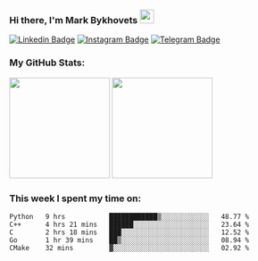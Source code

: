 ### Hi there, I'm Mark Bykhovets <img height ="25px" src="https://camo.githubusercontent.com/e8e7b06ecf583bc040eb60e44eb5b8e0ecc5421320a92929ce21522dbc34c891/68747470733a2f2f6d656469612e67697068792e636f6d2f6d656469612f6876524a434c467a6361737252346961377a2f67697068792e676966" />
[![Linkedin Badge](https://img.shields.io/badge/-LinkedIn-0e76a8?style=flat-square&logo=Linkedin&logoColor=white)](https://www.linkedin.com/in/%D0%BC%D0%B0%D1%80%D0%BA-%D0%B1%D1%8B%D1%85%D0%BE%D0%B2%D0%B5%D1%86-b0a06b1b4/)
[![Instagram Badge](https://img.shields.io/badge/-Instagram-e4405f?style=flat-square&logo=Instagram&logoColor=white)](https://instagram.com/mark.bykhovets/)
[![Telegram Badge](https://img.shields.io/badge/-Telegram-0088cc?style=flat-square&logo=Telegram&logoColor=white)](https://t.me/mark_by)

### My GitHub Stats:
<p>
  <img height="180em" src="https://github-readme-stats.vercel.app/api?username=mark-by&count_private=true&show_icons=true&include_all_commits=true&theme=dracula" />
  <img height="180em" src="https://github-readme-stats.vercel.app/api/top-langs/?username=mark-by&exclude_repo=Pharmacy&langs_count=8&layout=compact&theme=dracula"/>
</p>

### This week I spent my time on:
<!--START_SECTION:waka-->
```text
Python   9 hrs           ████████████▒░░░░░░░░░░░░   48.77 % 
C++      4 hrs 21 mins   ██████░░░░░░░░░░░░░░░░░░░   23.64 % 
C        2 hrs 18 mins   ███░░░░░░░░░░░░░░░░░░░░░░   12.52 % 
Go       1 hr 39 mins    ██▒░░░░░░░░░░░░░░░░░░░░░░   08.94 % 
CMake    32 mins         ▓░░░░░░░░░░░░░░░░░░░░░░░░   02.92 % 
```
<!--END_SECTION:waka-->

